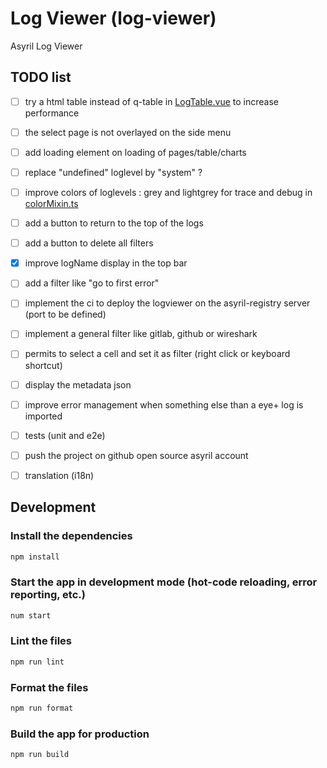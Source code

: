 # Log Viewer (log-viewer)

Asyril Log Viewer

## TODO list

- [ ] try a html table instead of q-table in [LogTable.vue](/src/components/LogTable.vue) to increase performance
- [ ] the select page is not overlayed on the side menu
- [ ] add loading element on loading of pages/table/charts
- [ ] replace "undefined" loglevel by "system" ?
- [ ] improve colors of loglevels : grey and lightgrey for trace and debug in [colorMixin.ts](src/mixins/colorsMixin.ts)
- [ ] add a button to return to the top of the logs
- [ ] add a button to delete all filters
- [x] improve logName display in the top bar
- [ ] add a filter like "go to first error"
- [ ] implement the ci to deploy the logviewer on the asyril-registry server (port to be defined)
- [ ] implement a general filter like gitlab, github or wireshark
- [ ] permits to select a cell and set it as filter (right click or keyboard shortcut)
- [ ] display the metadata json
- [ ] improve error management when something else than a eye+ log is imported
- [ ] tests (unit and e2e)
- [ ] push the project on github open source asyril account
- [ ] translation (i18n)



## Development
### Install the dependencies
```bash
npm install
```

### Start the app in development mode (hot-code reloading, error reporting, etc.)
```bash
num start
```

### Lint the files
```bash
npm run lint
```

### Format the files
```bash
npm run format
```

### Build the app for production
```bash
npm run build
```
